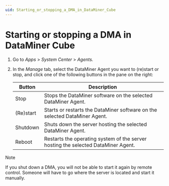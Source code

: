 ```yaml
---
uid: Starting_or_stopping_a_DMA_in_DataMiner_Cube
---
```


# Starting or stopping a DMA in DataMiner Cube

1. Go to *Apps* > *System Center* > *Agents.*

2. In the *Manage* tab, select the DataMiner Agent you want to (re)start or stop, and click one of the following buttons in the pane on the right:

    | Button  | Description                                                                       |
    |-----------|-----------------------------------------------------------------------------------|
    | Stop      | Stops the DataMiner software on the selected DataMiner Agent.                     |
    | (Re)start | Starts or restarts the DataMiner software on the selected DataMiner Agent.        |
    | Shutdown  | Shuts down the server hosting the selected DataMiner Agent.                       |
    | Reboot    | Restarts the operating system of the server hosting the selected DataMiner Agent. |

> [!NOTE]
> If you shut down a DMA, you will not be able to start it again by remote control. Someone will have to go where the server is located and start it manually.
>
